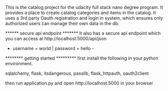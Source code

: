 This is the catalog project for the udacity full stack nano degree program.
It provides a place to create catalog categories and items in the catalog.
It uses a 3rd party Oauth registration and login in system,
which ensures only authorized users can manage their own data in the db.

****** secure api endpoint *******
It also has a secure api endpoint which you can access at
http://localhost:5000/api/json 
- username = world | password = hello -


******** getting started *********
first install the following in your python environment.

sqlalchemy, flask, itsdangerous, passlib, flask_httpauth, oauth2client

then run application.py and open http://localhost:5000 in your browser